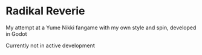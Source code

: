 # Radikal Reverie
My attempt at a Yume Nikki fangame with my own style and spin, developed in Godot

Currently not in active development
